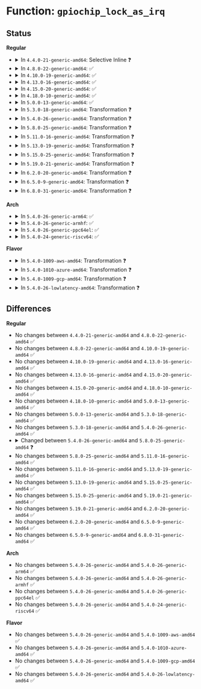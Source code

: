 # Function: <code>gpiochip_lock_as_irq</code>

## Status
<b>Regular</b>
<ul>
<li>
<details>
<summary>In <code>4.4.0-21-generic-amd64</code>: Selective Inline ❓</summary>

```c
int gpiochip_lock_as_irq(struct gpio_chip * chip, unsigned int offset)
```

```json
{
  "name": "gpiochip_lock_as_irq",
  "collision_type": "Unique Global",
  "inline_type": "Selective",
  "funcs": [
    {
      "addr": 18446744071583190976,
      "name": "gpiochip_lock_as_irq",
      "external": true,
      "loc": "drivers/gpio/gpiolib.c:1618",
      "file": "drivers/gpio/gpiolib.c",
      "inline": "not declared, inlined",
      "caller_inline": [],
      "caller_func": [
        "drivers/gpio/gpiolib.c:gpiochip_irq_reqres",
        "drivers/gpio/gpiolib-sysfs.c:gpio_sysfs_request_irq",
        "drivers/gpio/gpiolib-acpi.c:acpi_gpiochip_request_interrupt"
      ]
    }
  ],
  "symbols": [
    {
      "addr": 18446744071583190976,
      "name": "gpiochip_lock_as_irq",
      "section": ".text",
      "bind": "STB_GLOBAL",
      "size": 84
    }
  ]
}
```
</details>
</li>
<li>
<details>
<summary>In <code>4.8.0-22-generic-amd64</code>: ✅</summary>

```c
int gpiochip_lock_as_irq(struct gpio_chip * chip, unsigned int offset)
```

```json
{
  "name": "gpiochip_lock_as_irq",
  "collision_type": "Unique Global",
  "inline_type": "No",
  "funcs": [
    {
      "addr": 18446744071583489488,
      "name": "gpiochip_lock_as_irq",
      "external": true,
      "loc": "drivers/gpio/gpiolib.c:2589",
      "file": "drivers/gpio/gpiolib.c",
      "inline": "seen, unknown",
      "caller_inline": [],
      "caller_func": [
        "drivers/gpio/gpiolib.c:gpiochip_irq_reqres",
        "drivers/gpio/gpiolib-sysfs.c:gpio_sysfs_request_irq",
        "drivers/gpio/gpiolib-acpi.c:acpi_gpiochip_request_interrupt"
      ]
    }
  ],
  "symbols": [
    {
      "addr": 18446744071583489488,
      "name": "gpiochip_lock_as_irq",
      "section": ".text",
      "bind": "STB_GLOBAL",
      "size": 147
    }
  ]
}
```
</details>
</li>
<li>
<details>
<summary>In <code>4.10.0-19-generic-amd64</code>: ✅</summary>

```c
int gpiochip_lock_as_irq(struct gpio_chip * chip, unsigned int offset)
```

```json
{
  "name": "gpiochip_lock_as_irq",
  "collision_type": "Unique Global",
  "inline_type": "No",
  "funcs": [
    {
      "addr": 18446744071583628432,
      "name": "gpiochip_lock_as_irq",
      "external": true,
      "loc": "drivers/gpio/gpiolib.c:2779",
      "file": "drivers/gpio/gpiolib.c",
      "inline": "seen, unknown",
      "caller_inline": [],
      "caller_func": [
        "drivers/gpio/gpiolib.c:gpiochip_irq_reqres",
        "drivers/gpio/gpiolib-sysfs.c:gpio_sysfs_request_irq",
        "drivers/gpio/gpiolib-acpi.c:acpi_gpiochip_request_interrupt"
      ]
    }
  ],
  "symbols": [
    {
      "addr": 18446744071583628432,
      "name": "gpiochip_lock_as_irq",
      "section": ".text",
      "bind": "STB_GLOBAL",
      "size": 175
    }
  ]
}
```
</details>
</li>
<li>
<details>
<summary>In <code>4.13.0-16-generic-amd64</code>: ✅</summary>

```c
int gpiochip_lock_as_irq(struct gpio_chip * chip, unsigned int offset)
```

```json
{
  "name": "gpiochip_lock_as_irq",
  "collision_type": "Unique Global",
  "inline_type": "No",
  "funcs": [
    {
      "addr": 18446744071583667536,
      "name": "gpiochip_lock_as_irq",
      "external": true,
      "loc": "drivers/gpio/gpiolib.c:2776",
      "file": "drivers/gpio/gpiolib.c",
      "inline": "seen, unknown",
      "caller_inline": [],
      "caller_func": [
        "drivers/gpio/gpiolib.c:gpiochip_irq_reqres",
        "drivers/gpio/gpiolib-sysfs.c:gpio_sysfs_request_irq",
        "drivers/gpio/gpiolib-acpi.c:acpi_gpiochip_request_interrupt"
      ]
    }
  ],
  "symbols": [
    {
      "addr": 18446744071583667536,
      "name": "gpiochip_lock_as_irq",
      "section": ".text",
      "bind": "STB_GLOBAL",
      "size": 172
    }
  ]
}
```
</details>
</li>
<li>
<details>
<summary>In <code>4.15.0-20-generic-amd64</code>: ✅</summary>

```c
int gpiochip_lock_as_irq(struct gpio_chip * chip, unsigned int offset)
```

```json
{
  "name": "gpiochip_lock_as_irq",
  "collision_type": "Unique Global",
  "inline_type": "No",
  "funcs": [
    {
      "addr": 18446744071583922256,
      "name": "gpiochip_lock_as_irq",
      "external": true,
      "loc": "drivers/gpio/gpiolib.c:3047",
      "file": "drivers/gpio/gpiolib.c",
      "inline": "seen, unknown",
      "caller_inline": [],
      "caller_func": [
        "drivers/gpio/gpiolib.c:gpiochip_irq_reqres",
        "drivers/gpio/gpiolib-sysfs.c:gpio_sysfs_request_irq",
        "drivers/gpio/gpiolib-acpi.c:acpi_gpiochip_request_interrupt"
      ]
    }
  ],
  "symbols": [
    {
      "addr": 18446744071583922256,
      "name": "gpiochip_lock_as_irq",
      "section": ".text",
      "bind": "STB_GLOBAL",
      "size": 175
    }
  ]
}
```
</details>
</li>
<li>
<details>
<summary>In <code>4.18.0-10-generic-amd64</code>: ✅</summary>

```c
int gpiochip_lock_as_irq(struct gpio_chip * chip, unsigned int offset)
```

```json
{
  "name": "gpiochip_lock_as_irq",
  "collision_type": "Unique Global",
  "inline_type": "No",
  "funcs": [
    {
      "addr": 18446744071584115312,
      "name": "gpiochip_lock_as_irq",
      "external": true,
      "loc": "drivers/gpio/gpiolib.c:3239",
      "file": "drivers/gpio/gpiolib.c",
      "inline": "seen, unknown",
      "caller_inline": [],
      "caller_func": [
        "drivers/gpio/gpiolib.c:gpiochip_irq_reqres",
        "drivers/gpio/gpiolib-sysfs.c:gpio_sysfs_request_irq",
        "drivers/gpio/gpiolib-acpi.c:acpi_gpiochip_request_interrupt"
      ]
    }
  ],
  "symbols": [
    {
      "addr": 18446744071584115312,
      "name": "gpiochip_lock_as_irq",
      "section": ".text",
      "bind": "STB_GLOBAL",
      "size": 179
    }
  ]
}
```
</details>
</li>
<li>
<details>
<summary>In <code>5.0.0-13-generic-amd64</code>: ✅</summary>

```c
int gpiochip_lock_as_irq(struct gpio_chip * chip, unsigned int offset)
```

```json
{
  "name": "gpiochip_lock_as_irq",
  "collision_type": "Unique Global",
  "inline_type": "No",
  "funcs": [
    {
      "addr": 18446744071584204256,
      "name": "gpiochip_lock_as_irq",
      "external": true,
      "loc": "drivers/gpio/gpiolib.c:3432",
      "file": "drivers/gpio/gpiolib.c",
      "inline": "seen, unknown",
      "caller_inline": [],
      "caller_func": [
        "drivers/gpio/gpiolib.c:gpiochip_reqres_irq",
        "drivers/gpio/gpiolib-sysfs.c:gpio_sysfs_request_irq",
        "drivers/gpio/gpiolib-acpi.c:acpi_gpiochip_alloc_event"
      ]
    }
  ],
  "symbols": [
    {
      "addr": 18446744071584204256,
      "name": "gpiochip_lock_as_irq",
      "section": ".text",
      "bind": "STB_GLOBAL",
      "size": 236
    }
  ]
}
```
</details>
</li>
<li>
<details>
<summary>In <code>5.3.0-18-generic-amd64</code>: Transformation ❓</summary>

```c
int gpiochip_lock_as_irq(struct gpio_chip * chip, unsigned int offset)
```

```json
{
  "name": "gpiochip_lock_as_irq",
  "collision_type": "Unique Global",
  "inline_type": "No",
  "funcs": [
    {
      "addr": 0,
      "name": "gpiochip_lock_as_irq",
      "external": true,
      "loc": "drivers/gpio/gpiolib.c:3521",
      "file": "drivers/gpio/gpiolib.c",
      "inline": "seen, unknown",
      "caller_inline": [],
      "caller_func": [
        "drivers/gpio/gpiolib.c:gpiochip_reqres_irq",
        "drivers/gpio/gpiolib.c:gpiochip_irq_domain_activate",
        "drivers/gpio/gpiolib-sysfs.c:gpio_sysfs_request_irq",
        "drivers/gpio/gpiolib-acpi.c:acpi_gpiochip_alloc_event"
      ]
    }
  ],
  "symbols": [
    {
      "addr": 18446744071584411162,
      "name": "gpiochip_lock_as_irq.cold",
      "section": ".text",
      "bind": "STB_LOCAL",
      "size": 85
    },
    {
      "addr": 18446744071584393440,
      "name": "gpiochip_lock_as_irq",
      "section": ".text",
      "bind": "STB_GLOBAL",
      "size": 155
    }
  ]
}
```
</details>
</li>
<li>
<details>
<summary>In <code>5.4.0-26-generic-amd64</code>: Transformation ❓</summary>

```c
int gpiochip_lock_as_irq(struct gpio_chip * chip, unsigned int offset)
```

```json
{
  "name": "gpiochip_lock_as_irq",
  "collision_type": "Unique Global",
  "inline_type": "No",
  "funcs": [
    {
      "addr": 0,
      "name": "gpiochip_lock_as_irq",
      "external": true,
      "loc": "drivers/gpio/gpiolib.c:3875",
      "file": "drivers/gpio/gpiolib.c",
      "inline": "seen, unknown",
      "caller_inline": [],
      "caller_func": [
        "drivers/gpio/gpiolib.c:gpiochip_reqres_irq",
        "drivers/gpio/gpiolib.c:gpiochip_irq_domain_activate",
        "drivers/gpio/gpiolib-sysfs.c:gpio_sysfs_request_irq",
        "drivers/gpio/gpiolib-acpi.c:acpi_gpiochip_alloc_event"
      ]
    }
  ],
  "symbols": [
    {
      "addr": 18446744071584547210,
      "name": "gpiochip_lock_as_irq.cold",
      "section": ".text",
      "bind": "STB_LOCAL",
      "size": 85
    },
    {
      "addr": 18446744071584522896,
      "name": "gpiochip_lock_as_irq",
      "section": ".text",
      "bind": "STB_GLOBAL",
      "size": 155
    }
  ]
}
```
</details>
</li>
<li>
<details>
<summary>In <code>5.8.0-25-generic-amd64</code>: Transformation ❓</summary>

```c
int gpiochip_lock_as_irq(struct gpio_chip * gc, unsigned int offset)
```

```json
{
  "name": "gpiochip_lock_as_irq",
  "collision_type": "Unique Global",
  "inline_type": "No",
  "funcs": [
    {
      "addr": 0,
      "name": "gpiochip_lock_as_irq",
      "external": true,
      "loc": "drivers/gpio/gpiolib.c:4281",
      "file": "drivers/gpio/gpiolib.c",
      "inline": "seen, unknown",
      "caller_inline": [],
      "caller_func": [
        "drivers/gpio/gpiolib.c:gpiochip_irq_reqres",
        "drivers/gpio/gpiolib.c:gpiochip_irq_domain_activate",
        "drivers/gpio/gpiolib-sysfs.c:gpio_sysfs_request_irq",
        "drivers/gpio/gpiolib-acpi.c:acpi_gpiochip_alloc_event"
      ]
    }
  ],
  "symbols": [
    {
      "addr": 18446744071585219839,
      "name": "gpiochip_lock_as_irq.cold",
      "section": ".text",
      "bind": "STB_LOCAL",
      "size": 85
    },
    {
      "addr": 18446744071585199792,
      "name": "gpiochip_lock_as_irq",
      "section": ".text",
      "bind": "STB_GLOBAL",
      "size": 164
    }
  ]
}
```
</details>
</li>
<li>
<details>
<summary>In <code>5.11.0-16-generic-amd64</code>: Transformation ❓</summary>

```c
int gpiochip_lock_as_irq(struct gpio_chip * gc, unsigned int offset)
```

```json
{
  "name": "gpiochip_lock_as_irq",
  "collision_type": "Unique Global",
  "inline_type": "No",
  "funcs": [
    {
      "addr": 0,
      "name": "gpiochip_lock_as_irq",
      "external": true,
      "loc": "drivers/gpio/gpiolib.c:3105",
      "file": "drivers/gpio/gpiolib.c",
      "inline": "seen, unknown",
      "caller_inline": [],
      "caller_func": [
        "drivers/gpio/gpiolib.c:gpiochip_irq_reqres",
        "drivers/gpio/gpiolib.c:gpiochip_irq_domain_activate",
        "drivers/gpio/gpiolib-sysfs.c:gpio_sysfs_request_irq",
        "drivers/gpio/gpiolib-acpi.c:acpi_gpiochip_alloc_event"
      ]
    }
  ],
  "symbols": [
    {
      "addr": 18446744071591386133,
      "name": "gpiochip_lock_as_irq.cold",
      "section": ".text",
      "bind": "STB_LOCAL",
      "size": 85
    },
    {
      "addr": 18446744071585354352,
      "name": "gpiochip_lock_as_irq",
      "section": ".text",
      "bind": "STB_GLOBAL",
      "size": 168
    }
  ]
}
```
</details>
</li>
<li>
<details>
<summary>In <code>5.13.0-19-generic-amd64</code>: Transformation ❓</summary>

```c
int gpiochip_lock_as_irq(struct gpio_chip * gc, unsigned int offset)
```

```json
{
  "name": "gpiochip_lock_as_irq",
  "collision_type": "Unique Global",
  "inline_type": "No",
  "funcs": [
    {
      "addr": 0,
      "name": "gpiochip_lock_as_irq",
      "external": true,
      "loc": "drivers/gpio/gpiolib.c:3082",
      "file": "drivers/gpio/gpiolib.c",
      "inline": "seen, unknown",
      "caller_inline": [],
      "caller_func": [
        "drivers/gpio/gpiolib.c:gpiochip_irq_reqres",
        "drivers/gpio/gpiolib.c:gpiochip_irq_domain_activate",
        "drivers/gpio/gpiolib-sysfs.c:gpio_sysfs_request_irq",
        "drivers/gpio/gpiolib-acpi.c:acpi_gpiochip_alloc_event"
      ]
    }
  ],
  "symbols": [
    {
      "addr": 18446744071591328515,
      "name": "gpiochip_lock_as_irq.cold",
      "section": ".text",
      "bind": "STB_LOCAL",
      "size": 85
    },
    {
      "addr": 18446744071585238288,
      "name": "gpiochip_lock_as_irq",
      "section": ".text",
      "bind": "STB_GLOBAL",
      "size": 168
    }
  ]
}
```
</details>
</li>
<li>
<details>
<summary>In <code>5.15.0-25-generic-amd64</code>: Transformation ❓</summary>

```c
int gpiochip_lock_as_irq(struct gpio_chip * gc, unsigned int offset)
```

```json
{
  "name": "gpiochip_lock_as_irq",
  "collision_type": "Unique Global",
  "inline_type": "No",
  "funcs": [
    {
      "addr": 0,
      "name": "gpiochip_lock_as_irq",
      "external": true,
      "loc": "drivers/gpio/gpiolib.c:3141",
      "file": "drivers/gpio/gpiolib.c",
      "inline": "seen, unknown",
      "caller_inline": [],
      "caller_func": [
        "drivers/gpio/gpiolib.c:gpiochip_irq_reqres",
        "drivers/gpio/gpiolib.c:gpiochip_irq_domain_activate",
        "drivers/gpio/gpiolib-sysfs.c:gpio_sysfs_request_irq",
        "drivers/gpio/gpiolib-acpi.c:acpi_gpiochip_alloc_event"
      ]
    }
  ],
  "symbols": [
    {
      "addr": 18446744071592351245,
      "name": "gpiochip_lock_as_irq.cold",
      "section": ".text",
      "bind": "STB_LOCAL",
      "size": 106
    },
    {
      "addr": 18446744071585694288,
      "name": "gpiochip_lock_as_irq",
      "section": ".text",
      "bind": "STB_GLOBAL",
      "size": 194
    }
  ]
}
```
</details>
</li>
<li>
<details>
<summary>In <code>5.19.0-21-generic-amd64</code>: Transformation ❓</summary>

```c
int gpiochip_lock_as_irq(struct gpio_chip * gc, unsigned int offset)
```

```json
{
  "name": "gpiochip_lock_as_irq",
  "collision_type": "Unique Global",
  "inline_type": "No",
  "funcs": [
    {
      "addr": 0,
      "name": "gpiochip_lock_as_irq",
      "external": true,
      "loc": "drivers/gpio/gpiolib.c:3262",
      "file": "drivers/gpio/gpiolib.c",
      "inline": "seen, unknown",
      "caller_inline": [],
      "caller_func": [
        "drivers/gpio/gpiolib.c:gpiochip_irq_reqres",
        "drivers/gpio/gpiolib.c:gpiochip_irq_domain_activate",
        "drivers/gpio/gpiolib-sysfs.c:gpio_sysfs_request_irq",
        "drivers/gpio/gpiolib-acpi.c:acpi_gpiochip_alloc_event"
      ]
    }
  ],
  "symbols": [
    {
      "addr": 18446744071594212415,
      "name": "gpiochip_lock_as_irq.cold",
      "section": ".text",
      "bind": "STB_LOCAL",
      "size": 106
    },
    {
      "addr": 18446744071586856848,
      "name": "gpiochip_lock_as_irq",
      "section": ".text",
      "bind": "STB_GLOBAL",
      "size": 212
    }
  ]
}
```
</details>
</li>
<li>
<details>
<summary>In <code>6.2.0-20-generic-amd64</code>: Transformation ❓</summary>

```c
int gpiochip_lock_as_irq(struct gpio_chip * gc, unsigned int offset)
```

```json
{
  "name": "gpiochip_lock_as_irq",
  "collision_type": "Unique Global",
  "inline_type": "No",
  "funcs": [
    {
      "addr": 0,
      "name": "gpiochip_lock_as_irq",
      "external": true,
      "loc": "drivers/gpio/gpiolib.c:3332",
      "file": "drivers/gpio/gpiolib.c",
      "inline": "seen, unknown",
      "caller_inline": [],
      "caller_func": [
        "drivers/gpio/gpiolib.c:gpiochip_reqres_irq",
        "drivers/gpio/gpiolib.c:gpiochip_irq_domain_activate",
        "drivers/gpio/gpiolib-sysfs.c:gpio_sysfs_request_irq",
        "drivers/gpio/gpiolib-acpi.c:acpi_gpiochip_alloc_event"
      ]
    }
  ],
  "symbols": [
    {
      "addr": 18446744071596205271,
      "name": "gpiochip_lock_as_irq.cold",
      "section": ".text",
      "bind": "STB_LOCAL",
      "size": 21
    },
    {
      "addr": 18446744071588002080,
      "name": "gpiochip_lock_as_irq",
      "section": ".text",
      "bind": "STB_GLOBAL",
      "size": 275
    }
  ]
}
```
</details>
</li>
<li>
<details>
<summary>In <code>6.5.0-9-generic-amd64</code>: Transformation ❓</summary>

```c
int gpiochip_lock_as_irq(struct gpio_chip * gc, unsigned int offset)
```

```json
{
  "name": "gpiochip_lock_as_irq",
  "collision_type": "Unique Global",
  "inline_type": "No",
  "funcs": [
    {
      "addr": 0,
      "name": "gpiochip_lock_as_irq",
      "external": true,
      "loc": "drivers/gpio/gpiolib.c:3373",
      "file": "drivers/gpio/gpiolib.c",
      "inline": "seen, unknown",
      "caller_inline": [],
      "caller_func": [
        "drivers/gpio/gpiolib.c:gpiochip_reqres_irq",
        "drivers/gpio/gpiolib.c:gpiochip_irq_domain_activate",
        "drivers/gpio/gpiolib-sysfs.c:gpio_sysfs_request_irq",
        "drivers/gpio/gpiolib-acpi.c:acpi_gpiochip_alloc_event"
      ]
    }
  ],
  "symbols": [
    {
      "addr": 18446744071596730284,
      "name": "gpiochip_lock_as_irq.cold",
      "section": ".text",
      "bind": "STB_LOCAL",
      "size": 21
    },
    {
      "addr": 18446744071588277056,
      "name": "gpiochip_lock_as_irq",
      "section": ".text",
      "bind": "STB_GLOBAL",
      "size": 275
    }
  ]
}
```
</details>
</li>
<li>
<details>
<summary>In <code>6.8.0-31-generic-amd64</code>: Transformation ❓</summary>

```c
int gpiochip_lock_as_irq(struct gpio_chip * gc, unsigned int offset)
```

```json
{
  "name": "gpiochip_lock_as_irq",
  "collision_type": "Unique Global",
  "inline_type": "No",
  "funcs": [
    {
      "addr": 0,
      "name": "gpiochip_lock_as_irq",
      "external": true,
      "loc": "drivers/gpio/gpiolib.c:3566",
      "file": "drivers/gpio/gpiolib.c",
      "inline": "seen, unknown",
      "caller_inline": [],
      "caller_func": [
        "drivers/gpio/gpiolib.c:gpiochip_reqres_irq",
        "drivers/gpio/gpiolib.c:gpiochip_irq_domain_activate",
        "drivers/gpio/gpiolib-sysfs.c:gpio_sysfs_request_irq",
        "drivers/gpio/gpiolib-acpi.c:acpi_gpiochip_alloc_event"
      ]
    }
  ],
  "symbols": [
    {
      "addr": 18446744071597638641,
      "name": "gpiochip_lock_as_irq.cold",
      "section": ".text",
      "bind": "STB_LOCAL",
      "size": 21
    },
    {
      "addr": 18446744071588569568,
      "name": "gpiochip_lock_as_irq",
      "section": ".text",
      "bind": "STB_GLOBAL",
      "size": 309
    }
  ]
}
```
</details>
</li>
</ul>
<b>Arch</b>
<ul>
<li>
<details>
<summary>In <code>5.4.0-26-generic-arm64</code>: ✅</summary>

```c
int gpiochip_lock_as_irq(struct gpio_chip * chip, unsigned int offset)
```

```json
{
  "name": "gpiochip_lock_as_irq",
  "collision_type": "Unique Global",
  "inline_type": "No",
  "funcs": [
    {
      "addr": 18446603336496717376,
      "name": "gpiochip_lock_as_irq",
      "external": true,
      "loc": "drivers/gpio/gpiolib.c:3875",
      "file": "drivers/gpio/gpiolib.c",
      "inline": "seen, unknown",
      "caller_inline": [],
      "caller_func": [
        "drivers/pinctrl/qcom/pinctrl-msm.c:msm_gpio_irq_reqres",
        "drivers/pinctrl/sunxi/pinctrl-sunxi.c:sunxi_pinctrl_irq_request_resources",
        "drivers/pinctrl/mediatek/mtk-eint.c:mtk_eint_irq_request_resources",
        "drivers/gpio/gpiolib.c:gpiochip_reqres_irq",
        "drivers/gpio/gpiolib.c:gpiochip_irq_domain_activate",
        "drivers/gpio/gpiolib-sysfs.c:gpio_sysfs_request_irq",
        "drivers/gpio/gpiolib-sysfs.c:gpio_sysfs_request_irq",
        "drivers/gpio/gpiolib-acpi.c:acpi_gpiochip_alloc_event"
      ]
    }
  ],
  "symbols": [
    {
      "addr": 18446603336496717376,
      "name": "gpiochip_lock_as_irq",
      "section": ".text",
      "bind": "STB_GLOBAL",
      "size": 328
    }
  ]
}
```
</details>
</li>
<li>
<details>
<summary>In <code>5.4.0-26-generic-armhf</code>: ✅</summary>

```c
int gpiochip_lock_as_irq(struct gpio_chip * chip, unsigned int offset)
```

```json
{
  "name": "gpiochip_lock_as_irq",
  "collision_type": "Unique Global",
  "inline_type": "No",
  "funcs": [
    {
      "addr": 3229996956,
      "name": "gpiochip_lock_as_irq",
      "external": true,
      "loc": "drivers/gpio/gpiolib.c:3875",
      "file": "drivers/gpio/gpiolib.c",
      "inline": "seen, unknown",
      "caller_inline": [],
      "caller_func": [
        "drivers/pinctrl/qcom/pinctrl-msm.c:msm_gpio_irq_reqres",
        "drivers/pinctrl/samsung/pinctrl-exynos.c:exynos_irq_request_resources",
        "drivers/pinctrl/mediatek/mtk-eint.c:mtk_eint_irq_request_resources",
        "drivers/gpio/gpiolib.c:gpiochip_reqres_irq",
        "drivers/gpio/gpiolib.c:gpiochip_irq_domain_activate",
        "drivers/gpio/gpiolib-sysfs.c:gpio_sysfs_request_irq",
        "drivers/gpio/gpio-tegra.c:tegra_gpio_irq_set_type"
      ]
    }
  ],
  "symbols": [
    {
      "addr": 3229996956,
      "name": "gpiochip_lock_as_irq",
      "section": ".text",
      "bind": "STB_GLOBAL",
      "size": 260
    }
  ]
}
```
</details>
</li>
<li>
<details>
<summary>In <code>5.4.0-26-generic-ppc64el</code>: ✅</summary>

```c
int gpiochip_lock_as_irq(struct gpio_chip * chip, unsigned int offset)
```

```json
{
  "name": "gpiochip_lock_as_irq",
  "collision_type": "Unique Global",
  "inline_type": "No",
  "funcs": [
    {
      "addr": 13835058055290789088,
      "name": "gpiochip_lock_as_irq",
      "external": true,
      "loc": "drivers/gpio/gpiolib.c:3875",
      "file": "drivers/gpio/gpiolib.c",
      "inline": "seen, unknown",
      "caller_inline": [],
      "caller_func": [
        "drivers/gpio/gpiolib.c:gpiochip_reqres_irq",
        "drivers/gpio/gpiolib.c:gpiochip_irq_domain_activate",
        "drivers/gpio/gpiolib-sysfs.c:gpio_sysfs_request_irq",
        "drivers/gpio/gpiolib-sysfs.c:gpio_sysfs_request_irq"
      ]
    }
  ],
  "symbols": [
    {
      "addr": 13835058055290789088,
      "name": "gpiochip_lock_as_irq",
      "section": ".text",
      "bind": "STB_GLOBAL",
      "size": 400
    }
  ]
}
```
</details>
</li>
<li>
<details>
<summary>In <code>5.4.0-24-generic-riscv64</code>: ✅</summary>

```c
int gpiochip_lock_as_irq(struct gpio_chip * chip, unsigned int offset)
```

```json
{
  "name": "gpiochip_lock_as_irq",
  "collision_type": "Unique Global",
  "inline_type": "No",
  "funcs": [
    {
      "addr": 18446743936275466144,
      "name": "gpiochip_lock_as_irq",
      "external": true,
      "loc": "drivers/gpio/gpiolib.c:3875",
      "file": "drivers/gpio/gpiolib.c",
      "inline": "seen, unknown",
      "caller_inline": [],
      "caller_func": [
        "drivers/gpio/gpiolib.c:gpiochip_reqres_irq",
        "drivers/gpio/gpiolib.c:gpiochip_irq_domain_activate",
        "drivers/gpio/gpiolib-sysfs.c:gpio_sysfs_request_irq"
      ]
    }
  ],
  "symbols": [
    {
      "addr": 18446743936275466144,
      "name": "gpiochip_lock_as_irq",
      "section": ".text",
      "bind": "STB_GLOBAL",
      "size": 250
    }
  ]
}
```
</details>
</li>
</ul>
<b>Flavor</b>
<ul>
<li>
<details>
<summary>In <code>5.4.0-1009-aws-amd64</code>: Transformation ❓</summary>

```c
int gpiochip_lock_as_irq(struct gpio_chip * chip, unsigned int offset)
```

```json
{
  "name": "gpiochip_lock_as_irq",
  "collision_type": "Unique Global",
  "inline_type": "No",
  "funcs": [
    {
      "addr": 0,
      "name": "gpiochip_lock_as_irq",
      "external": true,
      "loc": "drivers/gpio/gpiolib.c:3875",
      "file": "drivers/gpio/gpiolib.c",
      "inline": "seen, unknown",
      "caller_inline": [],
      "caller_func": [
        "drivers/gpio/gpiolib.c:gpiochip_reqres_irq",
        "drivers/gpio/gpiolib.c:gpiochip_irq_domain_activate",
        "drivers/gpio/gpiolib-sysfs.c:gpio_sysfs_request_irq",
        "drivers/gpio/gpiolib-acpi.c:acpi_gpiochip_alloc_event"
      ]
    }
  ],
  "symbols": [
    {
      "addr": 18446744071584504138,
      "name": "gpiochip_lock_as_irq.cold",
      "section": ".text",
      "bind": "STB_LOCAL",
      "size": 85
    },
    {
      "addr": 18446744071584479824,
      "name": "gpiochip_lock_as_irq",
      "section": ".text",
      "bind": "STB_GLOBAL",
      "size": 155
    }
  ]
}
```
</details>
</li>
<li>
<details>
<summary>In <code>5.4.0-1010-azure-amd64</code>: Transformation ❓</summary>

```c
int gpiochip_lock_as_irq(struct gpio_chip * chip, unsigned int offset)
```

```json
{
  "name": "gpiochip_lock_as_irq",
  "collision_type": "Unique Global",
  "inline_type": "No",
  "funcs": [
    {
      "addr": 0,
      "name": "gpiochip_lock_as_irq",
      "external": true,
      "loc": "drivers/gpio/gpiolib.c:3875",
      "file": "drivers/gpio/gpiolib.c",
      "inline": "seen, unknown",
      "caller_inline": [],
      "caller_func": [
        "drivers/gpio/gpiolib.c:gpiochip_reqres_irq",
        "drivers/gpio/gpiolib.c:gpiochip_irq_domain_activate",
        "drivers/gpio/gpiolib-sysfs.c:gpio_sysfs_request_irq",
        "drivers/gpio/gpiolib-acpi.c:acpi_gpiochip_alloc_event"
      ]
    }
  ],
  "symbols": [
    {
      "addr": 18446744071584442266,
      "name": "gpiochip_lock_as_irq.cold",
      "section": ".text",
      "bind": "STB_LOCAL",
      "size": 85
    },
    {
      "addr": 18446744071584417952,
      "name": "gpiochip_lock_as_irq",
      "section": ".text",
      "bind": "STB_GLOBAL",
      "size": 155
    }
  ]
}
```
</details>
</li>
<li>
<details>
<summary>In <code>5.4.0-1009-gcp-amd64</code>: Transformation ❓</summary>

```c
int gpiochip_lock_as_irq(struct gpio_chip * chip, unsigned int offset)
```

```json
{
  "name": "gpiochip_lock_as_irq",
  "collision_type": "Unique Global",
  "inline_type": "No",
  "funcs": [
    {
      "addr": 0,
      "name": "gpiochip_lock_as_irq",
      "external": true,
      "loc": "drivers/gpio/gpiolib.c:3875",
      "file": "drivers/gpio/gpiolib.c",
      "inline": "seen, unknown",
      "caller_inline": [],
      "caller_func": [
        "drivers/gpio/gpiolib.c:gpiochip_reqres_irq",
        "drivers/gpio/gpiolib.c:gpiochip_irq_domain_activate",
        "drivers/gpio/gpiolib-sysfs.c:gpio_sysfs_request_irq",
        "drivers/gpio/gpiolib-acpi.c:acpi_gpiochip_alloc_event"
      ]
    }
  ],
  "symbols": [
    {
      "addr": 18446744071584498874,
      "name": "gpiochip_lock_as_irq.cold",
      "section": ".text",
      "bind": "STB_LOCAL",
      "size": 85
    },
    {
      "addr": 18446744071584474560,
      "name": "gpiochip_lock_as_irq",
      "section": ".text",
      "bind": "STB_GLOBAL",
      "size": 155
    }
  ]
}
```
</details>
</li>
<li>
<details>
<summary>In <code>5.4.0-26-lowlatency-amd64</code>: Transformation ❓</summary>

```c
int gpiochip_lock_as_irq(struct gpio_chip * chip, unsigned int offset)
```

```json
{
  "name": "gpiochip_lock_as_irq",
  "collision_type": "Unique Global",
  "inline_type": "No",
  "funcs": [
    {
      "addr": 0,
      "name": "gpiochip_lock_as_irq",
      "external": true,
      "loc": "drivers/gpio/gpiolib.c:3875",
      "file": "drivers/gpio/gpiolib.c",
      "inline": "seen, unknown",
      "caller_inline": [],
      "caller_func": [
        "drivers/gpio/gpiolib.c:gpiochip_reqres_irq",
        "drivers/gpio/gpiolib.c:gpiochip_irq_domain_activate",
        "drivers/gpio/gpiolib-sysfs.c:gpio_sysfs_request_irq",
        "drivers/gpio/gpiolib-acpi.c:acpi_gpiochip_alloc_event"
      ]
    }
  ],
  "symbols": [
    {
      "addr": 18446744071584605146,
      "name": "gpiochip_lock_as_irq.cold",
      "section": ".text",
      "bind": "STB_LOCAL",
      "size": 85
    },
    {
      "addr": 18446744071584580688,
      "name": "gpiochip_lock_as_irq",
      "section": ".text",
      "bind": "STB_GLOBAL",
      "size": 155
    }
  ]
}
```
</details>
</li>
</ul>

## Differences
<b>Regular</b>
<ul>
<li>
No changes between <code>4.4.0-21-generic-amd64</code> and <code>4.8.0-22-generic-amd64</code> ✅
</li>
<li>
No changes between <code>4.8.0-22-generic-amd64</code> and <code>4.10.0-19-generic-amd64</code> ✅
</li>
<li>
No changes between <code>4.10.0-19-generic-amd64</code> and <code>4.13.0-16-generic-amd64</code> ✅
</li>
<li>
No changes between <code>4.13.0-16-generic-amd64</code> and <code>4.15.0-20-generic-amd64</code> ✅
</li>
<li>
No changes between <code>4.15.0-20-generic-amd64</code> and <code>4.18.0-10-generic-amd64</code> ✅
</li>
<li>
No changes between <code>4.18.0-10-generic-amd64</code> and <code>5.0.0-13-generic-amd64</code> ✅
</li>
<li>
No changes between <code>5.0.0-13-generic-amd64</code> and <code>5.3.0-18-generic-amd64</code> ✅
</li>
<li>
No changes between <code>5.3.0-18-generic-amd64</code> and <code>5.4.0-26-generic-amd64</code> ✅
</li>
<li>
<details>
<summary>Changed between <code>5.4.0-26-generic-amd64</code> and <code>5.8.0-25-generic-amd64</code> ❓</summary>
<ul>
<li>
<b>Param added. </b>
<code>struct gpio_chip * gc</code>
</li>
<li>
<b>Param removed. </b>
<code>struct gpio_chip * chip</code>
</li>
</ul>
</details>
</li>
<li>
No changes between <code>5.8.0-25-generic-amd64</code> and <code>5.11.0-16-generic-amd64</code> ✅
</li>
<li>
No changes between <code>5.11.0-16-generic-amd64</code> and <code>5.13.0-19-generic-amd64</code> ✅
</li>
<li>
No changes between <code>5.13.0-19-generic-amd64</code> and <code>5.15.0-25-generic-amd64</code> ✅
</li>
<li>
No changes between <code>5.15.0-25-generic-amd64</code> and <code>5.19.0-21-generic-amd64</code> ✅
</li>
<li>
No changes between <code>5.19.0-21-generic-amd64</code> and <code>6.2.0-20-generic-amd64</code> ✅
</li>
<li>
No changes between <code>6.2.0-20-generic-amd64</code> and <code>6.5.0-9-generic-amd64</code> ✅
</li>
<li>
No changes between <code>6.5.0-9-generic-amd64</code> and <code>6.8.0-31-generic-amd64</code> ✅
</li>
</ul>
<b>Arch</b>
<ul>
<li>
No changes between <code>5.4.0-26-generic-amd64</code> and <code>5.4.0-26-generic-arm64</code> ✅
</li>
<li>
No changes between <code>5.4.0-26-generic-amd64</code> and <code>5.4.0-26-generic-armhf</code> ✅
</li>
<li>
No changes between <code>5.4.0-26-generic-amd64</code> and <code>5.4.0-26-generic-ppc64el</code> ✅
</li>
<li>
No changes between <code>5.4.0-26-generic-amd64</code> and <code>5.4.0-24-generic-riscv64</code> ✅
</li>
</ul>
<b>Flavor</b>
<ul>
<li>
No changes between <code>5.4.0-26-generic-amd64</code> and <code>5.4.0-1009-aws-amd64</code> ✅
</li>
<li>
No changes between <code>5.4.0-26-generic-amd64</code> and <code>5.4.0-1010-azure-amd64</code> ✅
</li>
<li>
No changes between <code>5.4.0-26-generic-amd64</code> and <code>5.4.0-1009-gcp-amd64</code> ✅
</li>
<li>
No changes between <code>5.4.0-26-generic-amd64</code> and <code>5.4.0-26-lowlatency-amd64</code> ✅
</li>
</ul>
